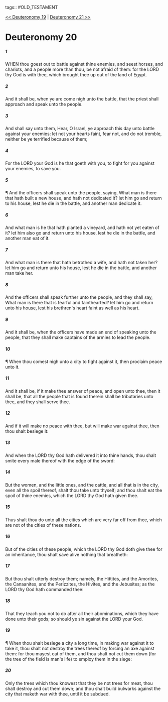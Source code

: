 tags:: #OLD_TESTAMENT

[<< Deuteronomy 19](OLD_TESTAMENT/05_Deuteronomy/Deuteronomy_19.md) | [Deuteronomy 21 >>](OLD_TESTAMENT/05_Deuteronomy/Deuteronomy_21.md)

# Deuteronomy 20

##### 1

WHEN thou goest out to battle against thine enemies, and seest horses, and chariots, and a people more than thou, be not afraid of them: for the LORD thy God is with thee, which brought thee up out of the land of Egypt.

##### 2

And it shall be, when ye are come nigh unto the battle, that the priest shall approach and speak unto the people.

##### 3

And shall say unto them, Hear, O Israel, ye approach this day unto battle against your enemies: let not your hearts faint, fear not, and do not tremble, neither be ye terrified because of them;

##### 4

For the LORD your God is he that goeth with you, to fight for you against your enemies, to save you.

##### 5

¶ And the officers shall speak unto the people, saying, What man is there that hath built a new house, and hath not dedicated it? let him go and return to his house, lest he die in the battle, and another man dedicate it.

##### 6

And what man is he that hath planted a vineyard, and hath not yet eaten of it? let him also go and return unto his house, lest he die in the battle, and another man eat of it.

##### 7

And what man is there that hath betrothed a wife, and hath not taken her? let him go and return unto his house, lest he die in the battle, and another man take her.

##### 8

And the officers shall speak further unto the people, and they shall say, What man is there that is fearful and fainthearted? let him go and return unto his house, lest his brethren's heart faint as well as his heart.

##### 9

And it shall be, when the officers have made an end of speaking unto the people, that they shall make captains of the armies to lead the people.

##### 10

¶ When thou comest nigh unto a city to fight against it, then proclaim peace unto it.

##### 11

And it shall be, if it make thee answer of peace, and open unto thee, then it shall be, that all the people that is found therein shall be tributaries unto thee, and they shall serve thee.

##### 12

And if it will make no peace with thee, but will make war against thee, then thou shalt besiege it:

##### 13

And when the LORD thy God hath delivered it into thine hands, thou shalt smite every male thereof with the edge of the sword:

##### 14

But the women, and the little ones, and the cattle, and all that is in the city, even all the spoil thereof, shalt thou take unto thyself; and thou shalt eat the spoil of thine enemies, which the LORD thy God hath given thee.

##### 15

Thus shalt thou do unto all the cities which are very far off from thee, which are not of the cities of these nations.

##### 16

But of the cities of these people, which the LORD thy God doth give thee for an inheritance, thou shalt save alive nothing that breatheth:

##### 17

But thou shalt utterly destroy them; namely, the Hittites, and the Amorites, the Canaanites, and the Perizzites, the Hivites, and the Jebusites; as the LORD thy God hath commanded thee:

##### 18

That they teach you not to do after all their abominations, which they have done unto their gods; so should ye sin against the LORD your God.

##### 19

¶ When thou shalt besiege a city a long time, in making war against it to take it, thou shalt not destroy the trees thereof by forcing an axe against them: for thou mayest eat of them, and thou shalt not cut them down (for the tree of the field is man's life) to employ them in the siege:

##### 20

Only the trees which thou knowest that they be not trees for meat, thou shalt destroy and cut them down; and thou shalt build bulwarks against the city that maketh war with thee, until it be subdued.
